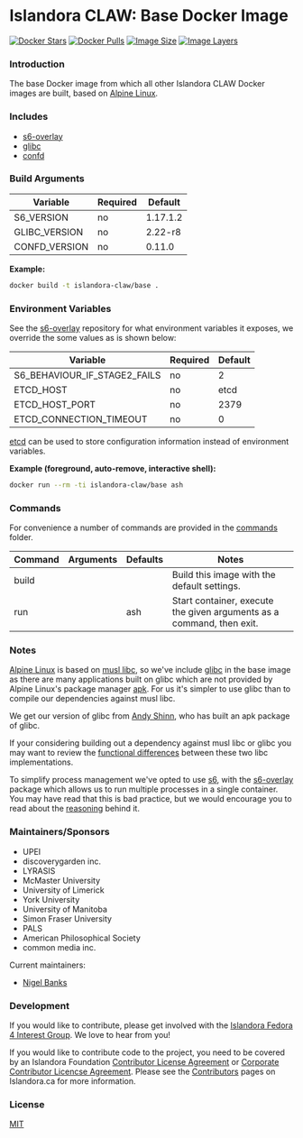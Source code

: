 # Islandora CLAW: Base Docker Image

[![Docker Stars](https://img.shields.io/docker/stars/islandora-claw/base.svg)](https://hub.docker.com/r/islandora-claw/base/)
[![Docker Pulls](https://img.shields.io/docker/pulls/islandora-claw/base.svg)](https://hub.docker.com/r/islandora-claw/base/)
[![Image Size](https://img.shields.io/imagelayers/image-size/islandora-claw/base/latest.svg)](https://imagelayers.io/?images=islandora-claw/base:latest)
[![Image Layers](https://img.shields.io/imagelayers/layers/islandora-claw/base/latest.svg)](https://imagelayers.io/?images=islandora-claw/base:latest)

### Introduction

The base Docker image from which all other Islandora CLAW Docker images are
built, based on [Alpine Linux](http://alpinelinux.org/).

### Includes
 
* [s6-overlay](https://github.com/just-containers/s6-overlay)
* [glibc](https://github.com/andyshinn/alpine-pkg-glibc)
* [confd](https://github.com/kelseyhightower/confd)

### Build Arguments

| Variable      | Required |  Default |
|---------------|----------|----------|
| S6_VERSION    | no       | 1.17.1.2 |
| GLIBC_VERSION | no       |  2.22-r8 |
| CONFD_VERSION | no       |   0.11.0 |

**Example:**
```bash
docker build -t islandora-claw/base .
```

### Environment Variables

See the [s6-overlay](https://github.com/just-containers/s6-overlay) repository
for what environment variables it exposes, we override the some values as is
shown below:

| Variable                     | Required | Default |
|------------------------------|----------|---------|
| S6_BEHAVIOUR_IF_STAGE2_FAILS | no       |       2 |
| ETCD_HOST                    | no       |    etcd |
| ETCD_HOST_PORT               | no       |    2379 |
| ETCD_CONNECTION_TIMEOUT      | no       |       0 |

[etcd](https://github.com/coreos/etcd) can be used to store configuration
information instead of environment variables.

**Example (foreground, auto-remove, interactive shell):**
```bash
docker run --rm -ti islandora-claw/base ash
```

### Commands

For convenience a number of commands are provided in the [commands](/commands)
folder.

| Command | Arguments | Defaults | Notes                                                                 |
|---------|-----------|----------|-----------------------------------------------------------------------|
| build   |           |          | Build this image with the default settings.                           |
| run     |           | ash      | Start container, execute the given arguments as a command, then exit. |

### Notes

[Alpine Linux](http://alpinelinux.org/) is based on
[musl libc](http://www.musl-libc.org/), so we've include
[glibc](https://www.gnu.org/software/libc/) in the base image as there are many
applications built on glibc which are not provided by Alpine Linux's package
manager [apk](http://wiki.alpinelinux.org/wiki/Alpine_Linux_package_management).
For us it's simpler to use glibc than to compile our dependencies against musl
libc.

We get our version of glibc from
[Andy Shinn](https://github.com/andyshinn/alpine-pkg-glibc), who has built an
apk package of glibc.

If your considering building out a dependency against musl libc or glibc you may
want to review the
[functional differences](http://wiki.musl-libc.org/wiki/Functional_differences_from_glibc)
between these two libc implementations.

To simplify process management we've opted to use
[s6](http://skarnet.org/software/s6/overview.html), with the
[s6-overlay](https://github.com/just-containers/s6-overlay) package which allows
us to run multiple processes in a single container. You may have read that this
is bad practice, but we would encourage you to read about the
[reasoning](https://github.com/just-containers/s6-overlay#the-docker-way) behind
it.

### Maintainers/Sponsors

* UPEI
* discoverygarden inc.
* LYRASIS
* McMaster University
* University of Limerick
* York University
* University of Manitoba
* Simon Fraser University
* PALS
* American Philosophical Society
* common media inc.

Current maintainers:

* [Nigel Banks](https://github.com/nigelgbanks)

### Development

If you would like to contribute, please get involved with the
[Islandora Fedora 4 Interest Group](https://github.com/Islandora/Islandora-Fedora4-Interest-Group).
We love to hear from you!

If you would like to contribute code to the project, you need to be covered by
an Islandora Foundation
[Contributor License Agreement](http://islandora.ca/sites/default/files/islandora_cla.pdf)
or
[Corporate Contributor Licencse Agreement](http://islandora.ca/sites/default/files/islandora_ccla.pdf).
Please see the [Contributors](http://islandora.ca/resources/contributors) pages
on Islandora.ca for more information.

### License

[MIT](https://opensource.org/licenses/MIT)
